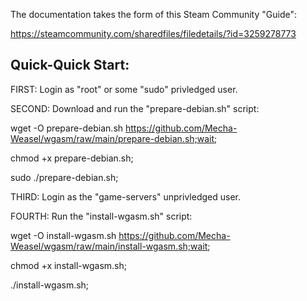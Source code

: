 
The documentation takes the form of this Steam Community "Guide":

https://steamcommunity.com/sharedfiles/filedetails/?id=3259278773

Quick-Quick Start:
-----------------

FIRST: Login as "root" or some "sudo" privledged user.

SECOND: Download and run the "prepare-debian.sh" script:

wget -O prepare-debian.sh https://github.com/Mecha-Weasel/wgasm/raw/main/prepare-debian.sh;wait;
  
chmod +x prepare-debian.sh;
  
sudo ./prepare-debian.sh;

THIRD: Login as the "game-servers" unprivledged user.

FOURTH: Run the "install-wgasm.sh" script:

wget -O install-wgasm.sh https://github.com/Mecha-Weasel/wgasm/raw/main/install-wgasm.sh;wait;
  
chmod +x install-wgasm.sh;
  
./install-wgasm.sh;
